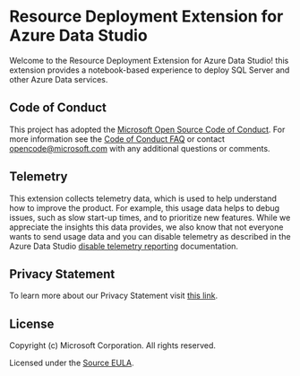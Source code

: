 # Resource Deployment Extension for Azure Data Studio

Welcome to the Resource Deployment Extension for Azure Data Studio! this extension provides a notebook-based experience to deploy SQL Server and other Azure Data services.

## Code of Conduct

This project has adopted the [Microsoft Open Source Code of Conduct](https://opensource.microsoft.com/codeofconduct/). For more information see the [Code of Conduct FAQ](https://opensource.microsoft.com/codeofconduct/faq/) or contact [opencode@microsoft.com](mailto:opencode@microsoft.com) with any additional questions or comments.

## Telemetry

This extension collects telemetry data, which is used to help understand how to improve the product. For example, this usage data helps to debug issues, such as slow start-up times, and to prioritize new features. While we appreciate the insights this data provides, we also know that not everyone wants to send usage data and you can disable telemetry as described in the Azure Data Studio [disable telemetry reporting](https://aka.ms/ads-disable-telemetry) documentation.

## Privacy Statement

To learn more about our Privacy Statement visit [this link](https://go.microsoft.com/fwlink/?LinkID=824704).

## License

Copyright (c) Microsoft Corporation. All rights reserved.

Licensed under the [Source EULA](https://raw.githubusercontent.com/Microsoft/azuredatastudio/main/LICENSE.txt).
